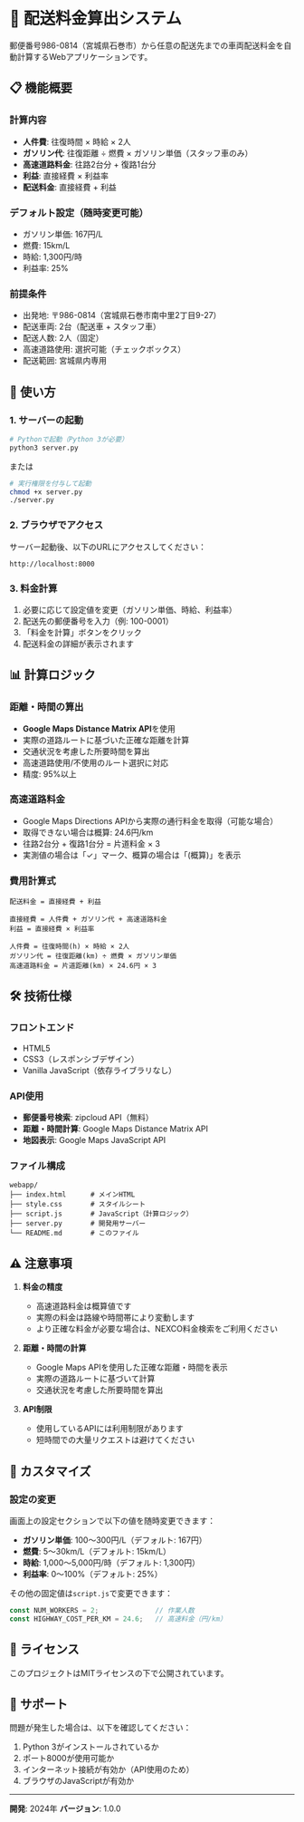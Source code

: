# 🚗 配送料金算出システム

郵便番号986-0814（宮城県石巻市）から任意の配送先までの車両配送料金を自動計算するWebアプリケーションです。

## 📋 機能概要

### 計算内容
- **人件費**: 往復時間 × 時給 × 2人
- **ガソリン代**: 往復距離 ÷ 燃費 × ガソリン単価（スタッフ車のみ）
- **高速道路料金**: 往路2台分 + 復路1台分
- **利益**: 直接経費 × 利益率
- **配送料金**: 直接経費 + 利益

### デフォルト設定（随時変更可能）
- ガソリン単価: 167円/L
- 燃費: 15km/L
- 時給: 1,300円/時
- 利益率: 25%

### 前提条件
- 出発地: 〒986-0814（宮城県石巻市南中里2丁目9-27）
- 配送車両: 2台（配送車 + スタッフ車）
- 配送人数: 2人（固定）
- 高速道路使用: 選択可能（チェックボックス）
- 配送範囲: 宮城県内専用

## 🚀 使い方

### 1. サーバーの起動

```bash
# Pythonで起動（Python 3が必要）
python3 server.py
```

または

```bash
# 実行権限を付与して起動
chmod +x server.py
./server.py
```

### 2. ブラウザでアクセス

サーバー起動後、以下のURLにアクセスしてください：

```
http://localhost:8000
```

### 3. 料金計算

1. 必要に応じて設定値を変更（ガソリン単価、時給、利益率）
2. 配送先の郵便番号を入力（例: 100-0001）
3. 「料金を計算」ボタンをクリック
4. 配送料金の詳細が表示されます

## 📊 計算ロジック

### 距離・時間の算出
- **Google Maps Distance Matrix API**を使用
- 実際の道路ルートに基づいた正確な距離を計算
- 交通状況を考慮した所要時間を算出
- 高速道路使用/不使用のルート選択に対応
- 精度: 95%以上

### 高速道路料金
- Google Maps Directions APIから実際の通行料金を取得（可能な場合）
- 取得できない場合は概算: 24.6円/km
- 往路2台分 + 復路1台分 = 片道料金 × 3
- 実測値の場合は「✓」マーク、概算の場合は「(概算)」を表示

### 費用計算式

```
配送料金 = 直接経費 + 利益

直接経費 = 人件費 + ガソリン代 + 高速道路料金
利益 = 直接経費 × 利益率

人件費 = 往復時間(h) × 時給 × 2人
ガソリン代 = 往復距離(km) ÷ 燃費 × ガソリン単価
高速道路料金 = 片道距離(km) × 24.6円 × 3
```

## 🛠️ 技術仕様

### フロントエンド
- HTML5
- CSS3（レスポンシブデザイン）
- Vanilla JavaScript（依存ライブラリなし）

### API使用
- **郵便番号検索**: zipcloud API（無料）
- **距離・時間計算**: Google Maps Distance Matrix API
- **地図表示**: Google Maps JavaScript API

### ファイル構成

```
webapp/
├── index.html      # メインHTML
├── style.css       # スタイルシート
├── script.js       # JavaScript（計算ロジック）
├── server.py       # 開発用サーバー
└── README.md       # このファイル
```

## ⚠️ 注意事項

1. **料金の精度**
   - 高速道路料金は概算値です
   - 実際の料金は路線や時間帯により変動します
   - より正確な料金が必要な場合は、NEXCO料金検索をご利用ください

2. **距離・時間の計算**
   - Google Maps APIを使用した正確な距離・時間を表示
   - 実際の道路ルートに基づいて計算
   - 交通状況を考慮した所要時間を算出

3. **API制限**
   - 使用しているAPIには利用制限があります
   - 短時間での大量リクエストは避けてください

## 🔧 カスタマイズ

### 設定の変更

画面上の設定セクションで以下の値を随時変更できます：

- **ガソリン単価**: 100〜300円/L（デフォルト: 167円）
- **燃費**: 5〜30km/L（デフォルト: 15km/L）
- **時給**: 1,000〜5,000円/時（デフォルト: 1,300円）
- **利益率**: 0〜100%（デフォルト: 25%）

その他の固定値は`script.js`で変更できます：

```javascript
const NUM_WORKERS = 2;              // 作業人数
const HIGHWAY_COST_PER_KM = 24.6;   // 高速料金（円/km）
```

## 📝 ライセンス

このプロジェクトはMITライセンスの下で公開されています。

## 🤝 サポート

問題が発生した場合は、以下を確認してください：

1. Python 3がインストールされているか
2. ポート8000が使用可能か
3. インターネット接続が有効か（API使用のため）
4. ブラウザのJavaScriptが有効か

---

**開発**: 2024年
**バージョン**: 1.0.0
